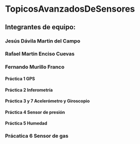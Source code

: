 # TopicosAvanzadosDeSensores
## Integrantes de equipo:
### Jesús Dávila Martin del Campo
### Rafael Martin Enciso Cuevas
### Fernando Murillo Franco
#### Práctica 1 GPS
#### Práctica 2 Inferometría
#### Práctica 3 y 7 Acelerómetro y Giroscopio
#### Práctica 4 Sensor de presión
#### Práctica 5 Humedad
### Prácatica 6 Sensor de gas

